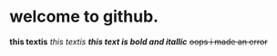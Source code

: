 # welcome to github.
**this  textis**
_this  textis_
_**this text is bold and itallic**_
~~oops i made an error~~


